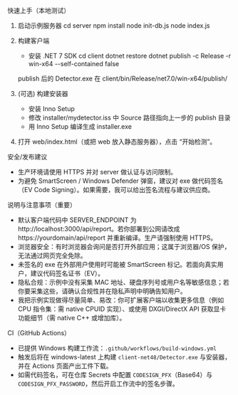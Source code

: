 快速上手（本地测试）
1. 启动示例服务器
   cd server
   npm install
   node init-db.js
   node index.js

2. 构建客户端
   - 安装 .NET 7 SDK
   cd client
   dotnet restore
   dotnet publish -c Release -r win-x64 --self-contained false

   publish 后的 Detector.exe 在 client/bin/Release/net7.0/win-x64/publish/

3. (可选) 构建安装器
   - 安装 Inno Setup
   - 修改 installer/mydetector.iss 中 Source 路径指向上一步的 publish 目录
   - 用 Inno Setup 编译生成 installer.exe

4. 打开 web/index.html（或把 web 放入静态服务器），点击 “开始检测”。

安全/发布建议
- 生产环境请使用 HTTPS 并对 server 做认证与访问限制。
- 为避免 SmartScreen / Windows Defender 弹窗，建议对 exe 做代码签名（EV Code Signing）。如果需要，我可以给出签名流程与建议供应商。

说明与注意事项（重要）
- 默认客户端代码中 SERVER_ENDPOINT 为 http://localhost:3000/api/report。若你部署到公网请改成 https://yourdomain/api/report 并重新编译。生产请强制使用 HTTPS。
- 浏览器安全：有时浏览器会询问是否打开外部应用；这属于浏览器/OS 保护，无法通过网页完全免除。
- 未签名的 exe 在外部用户使用时可能被 SmartScreen 标记。若面向真实用户，建议代码签名证书（EV）。
- 隐私合规：示例中没有采集 MAC 地址、硬盘序列号或用户名等敏感信息；若你要采集这些，请确认合规性并在隐私声明中明确告知用户。
- 我把示例实现做得尽量简单、易改：你可扩展客户端以收集更多信息（例如 CPU 指令集：需 native CPUID 实现）、或使用 DXGI/DirectX API 获取显卡功能细节（需 native C++ 或增加库）。

CI（GitHub Actions）
- 已提供 Windows 构建工作流：`.github/workflows/build-windows.yml`
- 触发后将在 windows-latest 上构建 `client-net48/Detector.exe` 与安装器，并在 Actions 页面产出工件下载。
- 如需代码签名，可在仓库 Secrets 中配置 `CODESIGN_PFX`（Base64）与 `CODESIGN_PFX_PASSWORD`，然后开启工作流中的签名步骤。



